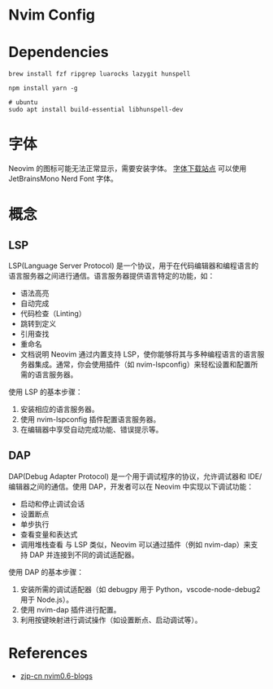 # Nvim Config

# Dependencies

```shell
brew install fzf ripgrep luarocks lazygit hunspell

npm install yarn -g

# ubuntu
sudo apt install build-essential libhunspell-dev
```

# 字体

Neovim 的图标可能无法正常显示，需要安装字体。
[字体下载站点](https://www.nerdfonts.com/font-downloads)
可以使用 JetBrainsMono Nerd Font 字体。

# 概念

## LSP

LSP(Language Server Protocol) 是一个协议，用于在代码编辑器和编程语言的语言服务器之间进行通信。语言服务器提供语言特定的功能，如：

- 语法高亮
- 自动完成
- 代码检查（Linting）
- 跳转到定义
- 引用查找
- 重命名
- 文档说明
  Neovim 通过内置支持 LSP，使你能够将其与多种编程语言的语言服务器集成。通常，你会使用插件（如 nvim-lspconfig）来轻松设置和配置所需的语言服务器。

使用 LSP 的基本步骤：

1. 安装相应的语言服务器。
2. 使用 nvim-lspconfig 插件配置语言服务器。
3. 在编辑器中享受自动完成功能、错误提示等。

## DAP

DAP(Debug Adapter Protocol) 是一个用于调试程序的协议，允许调试器和 IDE/编辑器之间的通信。使用 DAP，开发者可以在 Neovim 中实现以下调试功能：

- 启动和停止调试会话
- 设置断点
- 单步执行
- 查看变量和表达式
- 调用堆栈查看
  与 LSP 类似，Neovim 可以通过插件（例如 nvim-dap）来支持 DAP 并连接到不同的调试适配器。

使用 DAP 的基本步骤：

1. 安装所需的调试适配器（如 debugpy 用于 Python，vscode-node-debug2 用于 Node.js）。
2. 使用 nvim-dap 插件进行配置。
3. 利用按键映射进行调试操作（如设置断点、启动调试等）。

# References

- [zjp-cn nvim0.6-blogs](https://zjp-cn.github.io/neovim0.6-blogs/index.html)
